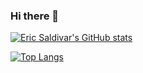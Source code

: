 ### Hi there 👋

<!--
**esaldivar/esaldivar** is a ✨ _special_ ✨ repository because its `README.md` (this file) appears on your GitHub profile.

Here are some ideas to get you started:

- 🔭 I’m currently working on ...
- 🌱 I’m currently learning ...
- 👯 I’m looking to collaborate on ...
- 🤔 I’m looking for help with ...
- 💬 Ask me about ...
- 📫 How to reach me: ...
- 😄 Pronouns: ...
- ⚡ Fun fact: ...
-->

[![Eric Saldivar's GitHub stats](https://github-readme-stats.vercel.app/api?username=esaldivar&show_icons=true&theme=radical&count_private&include_all_commits)](https://github.com/esaldivar/github-readme-stats)

[![Top Langs](https://github-readme-stats.vercel.app/api/top-langs/?username=esaldivar&layout=compact)](https://github.com/esaldivar/github-readme-stats)

